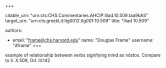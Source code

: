 +++


citable_urn: "urn:cts:CHS:Commentaries.AHCIP:Iliad.10.509.taa9kAS"
target_urn: "urn:cts:greekLit:tlg0012.tlg001:10.509"
title: "Iliad 10.509"

authors:
- email: "frame@chs.harvard.edu"
  name: "Douglas Frame"
  username: "dframe"
+++

<p>example of relationship between verbs signifying mind as nóstos. Compare to Il. X.509, Od. III.142</p>